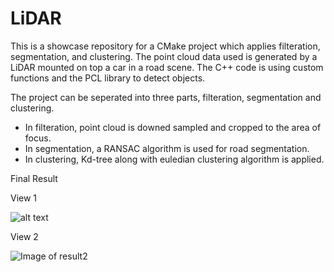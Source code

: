# LiDAR
This is a showcase repository for a CMake project which applies filteration, segmentation, and clustering. The point cloud data used is generated by a LiDAR mounted on top a car in a road scene. The C++ code is using custom functions and the PCL library to detect objects. 


The project can be seperated into three parts, filteration, segmentation and clustering.
- In filteration, point cloud is downed sampled and cropped to the area of focus.
- In segmentation, a RANSAC algorithm is used for road segmentation.
- In clustering, Kd-tree along with euledian clustering algorithm is applied.


Final Result

View 1

![alt text](https://video.udacity-data.com/topher/2019/March/5c85992d_pcdstreamdetection/pcdstreamdetection.gif)

View 2

![Image of result2](https://github.com/ShehabAldeen/LiDAR-Obstacle-Detection/blob/main/ObstacleDetectionFPS.gif)
